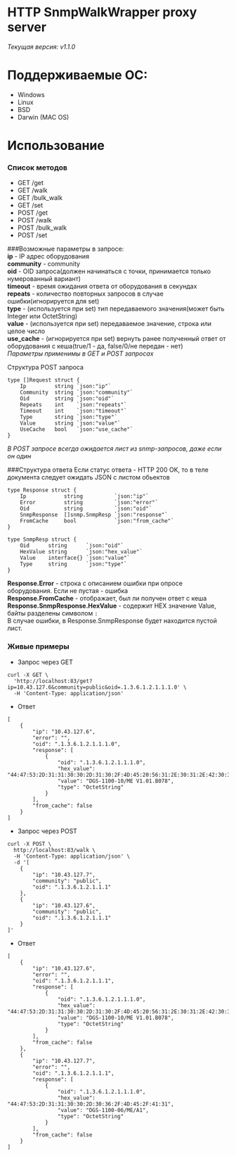 # HTTP SnmpWalkWrapper proxy server
_Текущая версия: v1.1.0_
 

# Поддерживаемые ОС:  
* Windows
* Linux
* BSD
* Darwin (MAC OS)

# Использование  

### Список методов   
* GET /get
* GET /walk
* GET /bulk_walk
* GET /set
* POST /get
* POST /walk
* POST /bulk_walk
* POST /set
  

###Возможные параметры в запросе:  
   **ip** - IP адрес оборудования   
   **community** - community  
   **oid** - OID запроса(должен начинаться с точки, принимается только нумерованный вариант)  
   **timeout** - время ожидания ответа от оборудования в секундах   
   **repeats** - количество повторных запросов в случае ошибки(игнорируется для set)     
   **type** - (используется при set) тип передаваемого значения(может быть Integer или OctetString)    
   **value** - (используется при set) передаваемое значение, строка или целое число    
   **use_cache** - (игнорируется при set) вернуть ранее полученный ответ от оборудования с кеша(true/1 - да, false/0/не передан - нет)  
_Параметры применимы в GET и POST запросах_    

Структура POST запроса  
``` 
type []Request struct {
	Ip         string `json:"ip"`
	Community  string `json:"community"`
	Oid        string `json:"oid"`
	Repeats    int    `json:"repeats"`
	Timeout    int    `json:"timeout"`
	Type       string `json:"type"`
	Value      string `json:"value"`
	UseCache   bool   `json:"use_cache"`
}
```   
_В POST запросе всегда ожидается лист из snmp-запросов, даже если он один_  


###Структура ответа 
Если статус ответа - HTTP 200 OK, то в теле документа следует ожидать JSON с листом обьектов    
``` 
type Response struct {
	Ip            string          `json:"ip"`
	Error         string          `json:"error"`
	Oid           string          `json:"oid"`
	SnmpResponse  []snmp.SnmpResp `json:"response"`
	FromCache     bool            `json:"from_cache"`
}

type SnmpResp struct {
	Oid      string      `json:"oid"`
	HexValue string      `json:"hex_value"`
	Value    interface{} `json:"value"`
	Type     string      `json:"type"`
}

```   
**Response.Error** - строка с описанием ошибки при опросе оборудования. Если не пустая - ошибка  
**Response.FromCache** - отображает, был ли получен ответ с кеша  
**Response.SnmpResponse.HexValue** - содержит HEX значение Value, байты разделены символом `:`  
В случае ошибки, в Response.SnmpResponse будет находится пустой лист.  


### Живые примеры 
* Запрос через GET
```
curl -X GET \
  'http://localhost:83/get?ip=10.43.127.6&community=public&oid=.1.3.6.1.2.1.1.1.0' \
  -H 'Content-Type: application/json' 
```
* Ответ 
``` 
[
    {
        "ip": "10.43.127.6",
        "error": "",
        "oid": ".1.3.6.1.2.1.1.1.0",
        "response": [
            {
                "oid": ".1.3.6.1.2.1.1.1.0",
                "hex_value": "44:47:53:2D:31:31:30:30:2D:31:30:2F:4D:45:20:56:31:2E:30:31:2E:42:30:37:38",
                "value": "DGS-1100-10/ME V1.01.B078",
                "type": "OctetString"
            }
        ],
        "from_cache": false
    }
]
```

* Запрос через POST  
```
curl -X POST \
  http://localhost:83/walk \
  -H 'Content-Type: application/json' \
  -d '[
    {
        "ip": "10.43.127.7",
        "community": "public",
        "oid": ".1.3.6.1.2.1.1.1"
    },
    {
        "ip": "10.43.127.6",
        "community": "public",
        "oid": ".1.3.6.1.2.1.1.1"
    }
]'
```
* Ответ   
``` 
[
    {
        "ip": "10.43.127.6",
        "error": "",
        "oid": ".1.3.6.1.2.1.1.1",
        "response": [
            {
                "oid": ".1.3.6.1.2.1.1.1.0",
                "hex_value": "44:47:53:2D:31:31:30:30:2D:31:30:2F:4D:45:20:56:31:2E:30:31:2E:42:30:37:38",
                "value": "DGS-1100-10/ME V1.01.B078",
                "type": "OctetString"
            }
        ],
        "from_cache": false
    },
    {
        "ip": "10.43.127.7",
        "error": "",
        "oid": ".1.3.6.1.2.1.1.1",
        "response": [
            {
                "oid": ".1.3.6.1.2.1.1.1.0",
                "hex_value": "44:47:53:2D:31:31:30:30:2D:30:36:2F:4D:45:2F:41:31",
                "value": "DGS-1100-06/ME/A1",
                "type": "OctetString"
            }
        ],
        "from_cache": false
    }
]
```  


